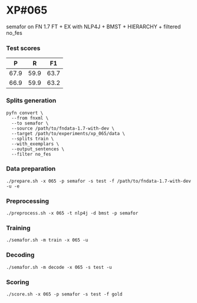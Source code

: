 # XP\#065

semafor on FN 1.7 FT + EX with NLP4J + BMST + HIERARCHY + filtered no_fes

### Test scores
| P | R | F1 |
| --- | --- | --- |
| 67.9 | 59.9 | 63.7 |
| 66.9 | 59.9 | 63.2 |

### Splits generation
```
pyfn convert \
  --from fnxml \
  --to semafor \
  --source /path/to/fndata-1.7-with-dev \
  --target /path/to/experiments/xp_065/data \
  --splits train \
  --with_exemplars \
  --output_sentences \
  --filter no_fes
```

### Data preparation
```
./prepare.sh -x 065 -p semafor -s test -f /path/to/fndata-1.7-with-dev -u -e
```

### Preprocessing
```
./preprocess.sh -x 065 -t nlp4j -d bmst -p semafor
```

### Training
```
./semafor.sh -m train -x 065 -u
```

### Decoding
```
./semafor.sh -m decode -x 065 -s test -u
```

### Scoring
```
./score.sh -x 065 -p semafor -s test -f gold
```
